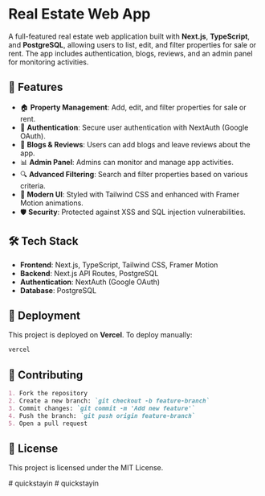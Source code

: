 # Real Estate Web App

A full-featured real estate web application built with **Next.js**, **TypeScript**, and **PostgreSQL**, allowing users to list, edit, and filter properties for sale or rent. The app includes authentication, blogs, reviews, and an admin panel for monitoring activities.

## 🚀 Features

- 🏠 **Property Management**: Add, edit, and filter properties for sale or rent.
- 🔐 **Authentication**: Secure user authentication with NextAuth (Google OAuth).
- 📝 **Blogs & Reviews**: Users can add blogs and leave reviews about the app.
- 📊 **Admin Panel**: Admins can monitor and manage app activities.
- 🔍 **Advanced Filtering**: Search and filter properties based on various criteria.
- 🎨 **Modern UI**: Styled with Tailwind CSS and enhanced with Framer Motion animations.
- 🛡️ **Security**: Protected against XSS and SQL injection vulnerabilities.

## 🛠️ Tech Stack

- **Frontend**: Next.js, TypeScript, Tailwind CSS, Framer Motion
- **Backend**: Next.js API Routes, PostgreSQL
- **Authentication**: NextAuth (Google OAuth)
- **Database**: PostgreSQL

## 🚀 Deployment

This project is deployed on **Vercel**. To deploy manually:

```md
vercel
```

## 🤝 Contributing

```md
1. Fork the repository
2. Create a new branch: `git checkout -b feature-branch`
3. Commit changes: `git commit -m 'Add new feature'`
4. Push the branch: `git push origin feature-branch`
5. Open a pull request
```

## 📄 License

This project is licensed under the MIT License.

#   q u i c k s t a y i n  
 #   q u i c k s t a y i n  
 
